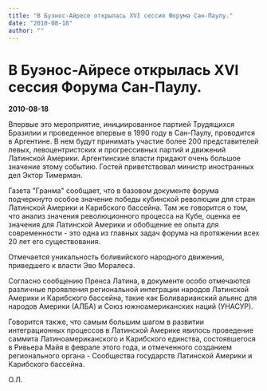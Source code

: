 ```yaml
---
title: "В Буэнос-Айресе открылась XVI сессия Форума Сан-Паулу."
date: "2010-08-18"
author: ""
---
```


# В Буэнос-Айресе открылась XVI сессия Форума Сан-Паулу.

**2010-08-18** 

Впервые это мероприятие, инициированное партией Трудящихся Бразилии и проведенное впервые в 1990 году в Сан-Паулу, проводится в Аргентине. В нем будут принимать участие более 200 представителей левых, левоцентристских и прогрессивных партий и движений Латинской Америки. Аргентинские власти придают очень большое значение этому событию. Гостей приветствовал министр иностранных дел Эктор Тимерман.

Газета "Гранма" сообщает, что в базовом документе форума подчеркнуто особое значение победы кубинской революции для стран Латинской Америки и Карибского бассейна. Там же говорится о том, что анализ значения революционного процесса на Кубе, оценка ее значения для Латинской Америки и обобщение ее опыта для современности - это одна из главных задач форума на протяжении всех 20 лет его существования.

Отмечается уникальность боливийского народного движения, приведшего к власти Эво Моралеса.

Согласно сообщению Пренса Латина, в документе особо отмечаются различные проявления региональной интеграции народов Латинской Америки и Карибского бассейна, такие как Боливарианский альянс для народов Америки (АЛБА) и Союз южноамериканских наций (УНАСУР).

Говорится также, что самым большим шагом в развитии интеграционных процессов в Латинской Америке явилось проведение саммита Латиноамериканского и Карибского единства, состоявшегося в Ривьера Майя в феврале этого года, и отмеченного созданием регионального органа - Сообщества государств Латинской Америки и Карибского бассейна.

О.Л.